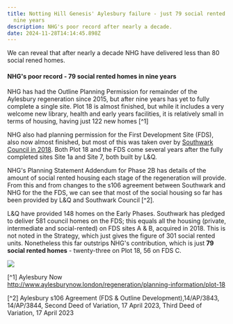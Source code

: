 ```yaml
---
title: Notting Hill Genesis' Aylesbury failure - just 79 social rented homes in
  nine years
description: NHG's poor record after nearly a decade.
date: 2024-11-28T14:14:45.898Z
---
```

We can reveal that after nearly a decade NHG have delivered less than 80 social rened homes.

#### NHG's poor record - 79 social rented homes in nine years

NHG has had the Outline Planning Permission for remainder of the Aylesbury regeneration since 2015, but after nine years has yet to fully complete a single site. Plot 18 is almost finished, but while it includes a very welcome new library, health and early years facilities, it is relatively small in terms of housing, having just 122 new homes [^1]

NHG also had planning permission for the First Development Site (FDS), also now almost finished, but most of this was taken over by [Southwark Council in 2018](https://www.35percent.org/posts/2020-07-09-aylesbury-estate-fds-variation/).  Both Plot 18 and the FDS come several years after the fully completed sites Site 1a and Site 7, both built by L&Q.

NHG's Planning Statement Addendum for Phase 2B has details of the amount of social rented housing each stage of the regeneration will provide.  From this and from changes to the s106 agreement between Southwark and NHG for the the FDS, we can see that most of the social housing so far has been provided by L&Q and Southwark Council [^2].  

L&Q have provided 148 homes on the Early Phases.  Southwark has pledged to deliver 581 council homes on the FDS; this equals all the housing (private, intermediate and social-rented) on FDS sites A & B, acquired in 2018.  This is not noted in the Strategy, which just gives the figure of 301 social rented units.  Nonetheless this far outstrips NHG's contribution, which is just **79 social rented homes** - twenty-three on Plot 18, 56 on FDS C.

![](img/table_providers_of_social_rented_homes_121124-word-28_11_2024-14_27_04.png)

[^1] Aylesbury Now <http://www.aylesburynow.london/regeneration/planning-information/plot-18>

[^2] Aylesbury s106 Agreement (FDS & Outline Development),14/AP/3843, 14/AP/3844, Second Deed of Variation, 17 April 2023, Third Deed of Variation, 17 April 2023